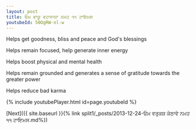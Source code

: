 ```yaml
---
layout: post
title: ਓਮ ਵਾਯੂ ਵਹਾਨਾਯਾ ਨਮਹ ੧੧ ਟਾਇਮਸ
youtubeId: 50OgRW-nl-w
---
```

 
 
Helps get goodness, bliss and peace and God's blessings
 
Helps remain focused, help generate inner energy 
 
Helps boost physical and mental health 
 
Helps remain grounded and generates a sense of gratitude towards the greater power 
 
Helps reduce bad karma
 
 
 
 


{% include youtubePlayer.html id=page.youtubeId %}
 
[Next]({{ site.baseurl }}{% link  split1/_posts/2013-12-24-ਓਮ ਵਰੁਕਸ਼ ਕੇਠਾਵੇ ਨਮਹ ੧੧ ਟਾਇਮਸ.md%})
 
